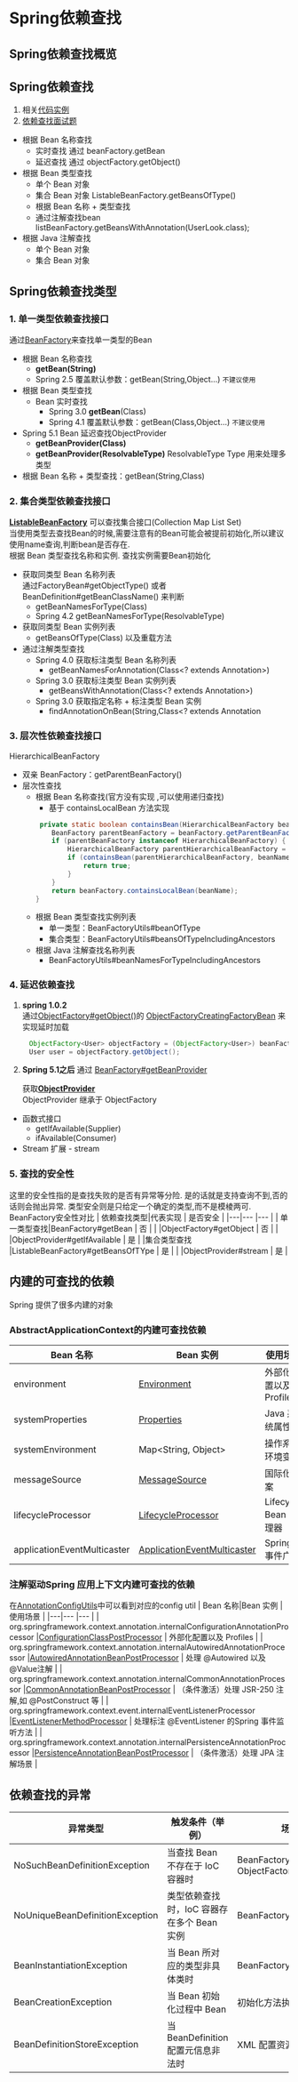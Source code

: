# **Spring依赖查找**
## **Spring依赖查找概览**
## **Spring依赖查找**
  1. 相关[代码实例]([/ioc-container-overview](https://github.com/FantasybabyChange/thinking-in-spring/blob/main/learn-ioc/ioc-container-overview/src/main/java/com/fantasybaby/spring/ioc/overview/SpringIocLookUp.java))  
  2. [依赖查找面试题](SpringDLQuestions.md)
* 根据 Bean 名称查找
  * 实时查找  通过 beanFactory.getBean
  * 延迟查找  通过 objectFactory.getObject()
* 根据 Bean 类型查找
  *  单个 Bean 对象
  *  集合 Bean 对象  ListableBeanFactory.getBeansOfType()
  *  根据 Bean 名称 + 类型查找
  *  通过注解查找bean listBeanFactory.getBeansWithAnnotation(UserLook.class);
* 根据 Java 注解查找
  * 单个 Bean 对象
  * 集合 Bean 对象  

## **Spring依赖查找类型**  
### **1. 单一类型依赖查找接口**
通过[BeanFactory](https://github.com/spring-projects/spring-framework/blob/main/spring-beans/src/main/java/org/springframework/beans/factory/BeanFactory.java)来查找单一类型的Bean
   * 根据 Bean 名称查找
     * **getBean(String)**
     * Spring 2.5 覆盖默认参数：getBean(String,Object...) `不建议使用`
   * 根据 Bean 类型查找
     * Bean 实时查找
       * Spring 3.0 **getBean**(Class)
       * Spring 4.1 覆盖默认参数：getBean(Class,Object...) `不建议使用`
   * Spring 5.1 Bean 延迟查找ObjectProvider
     * **getBeanProvider(Class)**
     * **getBeanProvider(ResolvableType)** 
      ResolvableType  Type 用来处理多类型
   * 根据 Bean 名称 + 类型查找：getBean(String,Class)
  
### **2. 集合类型依赖查找接口** 
  [**ListableBeanFactory**](https://github.com/spring-projects/spring-framework/blob/main/spring-beans/src/main/java/org/springframework/beans/factory/ListableBeanFactory.java) 可以查找集合接口(Collection Map List Set)  
  当使用类型去查找Bean的时候,需要注意有的Bean可能会被提前初始化,所以建议使用name查询,判断bean是否存在.  
  根据 Bean 类型查找名称和实例.  查找实例需要Bean初始化
  * 获取同类型 Bean 名称列表   
    通过FactoryBean#getObjectType() 或者 BeanDefinition#getBeanClassName() 来判断
    * getBeanNamesForType(Class)
    * Spring 4.2 getBeanNamesForType(ResolvableType)
  * 获取同类型 Bean 实例列表
    * getBeansOfType(Class) 以及重载方法
  * 通过注解类型查找
    * Spring 4.0 获取标注类型 Bean 名称列表
      * getBeanNamesForAnnotation(Class<? extends Annotation>)
    * Spring 3.0 获取标注类型 Bean 实例列表
      * getBeansWithAnnotation(Class<? extends Annotation>)
    * Spring 3.0 获取指定名称 + 标注类型 Bean 实例
      * findAnnotationOnBean(String,Class<? extends Annotation
### **3. 层次性依赖查找接口**
 HierarchicalBeanFactory
* 双亲 BeanFactory：getParentBeanFactory()
* 层次性查找
  * 根据 Bean 名称查找(官方没有实现 ,可以使用递归查找)
    * 基于 containsLocalBean 方法实现
    ```java
     private static boolean containsBean(HierarchicalBeanFactory beanFactory, String beanName) {
        BeanFactory parentBeanFactory = beanFactory.getParentBeanFactory();
        if (parentBeanFactory instanceof HierarchicalBeanFactory) {
            HierarchicalBeanFactory parentHierarchicalBeanFactory = HierarchicalBeanFactory.class.cast(parentBeanFactory);
            if (containsBean(parentHierarchicalBeanFactory, beanName)) {
                return true;
            }
        }
        return beanFactory.containsLocalBean(beanName);
    } 
    ```
  * 根据 Bean 类型查找实例列表
    * 单一类型：BeanFactoryUtils#beanOfType
    * 集合类型：BeanFactoryUtils#beansOfTypeIncludingAncestors
  * 根据 Java 注解查找名称列表
    * BeanFactoryUtils#beanNamesForTypeIncludingAncestors

### **4. 延迟依赖查找**
1. **spring 1.0.2**  
 通过[ObjectFactory#getObject()](https://github.com/spring-projects/spring-framework/blob/main/spring-beans/src/main/java/org/springframework/beans/factory/ObjectFactory.java)的 [ObjectFactoryCreatingFactoryBean](https://github.com/spring-projects/spring-framework/blob/main/spring-beans/src/main/java/org/springframework/beans/factory/config/ObjectFactoryCreatingFactoryBean.java) 来实现延时加载
 ```java
      ObjectFactory<User> objectFactory = (ObjectFactory<User>) beanFactory.getBean("objectFactory");
      User user = objectFactory.getObject();
 ```
2.  **Spring 5.1之后**
   通过 [BeanFactory#getBeanProvider](https://github.com/spring-projects/spring-framework/blob/main/spring-beans/src/main/java/org/springframework/beans/factory/BeanFactory.java)
     
     获取[**ObjectProvider**](https://github.com/spring-projects/spring-framework/blob/main/spring-beans/src/main/java/org/springframework/beans/factory/ObjectProvider.java)  
     ObjectProvider 继承于 ObjectFactory
* 函数式接口  
    * getIfAvailable(Supplier)
    * ifAvailable(Consumer)  
* Stream 扩展 - stream

### **5. 查找的安全性**
这里的安全性指的是查找失败的是否有异常等分险.
是的话就是支持查询不到,否的话则会抛出异常.
类型安全则是只给定一个确定的类型,而不是模棱两可.
 BeanFactory安全性对比
 | 依赖查找类型|代表实现 | 是否安全 |
 |---|--- |--- |
 | 单一类型查找|BeanFactory#getBean | 否 |
 | |ObjectFactory#getObject | 否 |
 | |ObjectProvider#getIfAvailable | 是 |
 |集合类型查找 |ListableBeanFactory#getBeansOfTYpe | 是 |
 | |ObjectProvider#stream | 是 |


## **内建的可查找的依赖**
Spring 提供了很多内建的对象
### **AbstractApplicationContext的内建可查找依赖**
 | Bean 名称|Bean 实例 | 使用场景 |
 |---|--- |--- |
 | environment|[Environment](https://github.com/spring-projects/spring-framework/blob/main/spring-core/src/main/java/org/springframework/core/env/Environment.java) | 外部化配置以及 Profiles |
 |systemProperties |[Properties](https://github.com/openjdk/jdk/blob/master/src/java.base/share/classes/java/util/Properties.java) | Java 系统属性 |
 |systemEnvironment |Map<String, Object> | 操作系统环境变量|
 |messageSource |[MessageSource](https://github.com/spring-projects/spring-framework/blob/main/spring-context/src/main/java/org/springframework/context/MessageSource.java) | 国际化文案 |
 |lifecycleProcessor |[LifecycleProcessor](https://github.com/spring-projects/spring-framework/blob/main/spring-context/src/main/java/org/springframework/context/LifecycleProcessor.java) | Lifecycle Bean 处理器 |
 |applicationEventMulticaster |[ApplicationEventMulticaster](https://github.com/spring-projects/spring-framework/blob/main/spring-context/src/main/java/org/springframework/context/event/ApplicationEventMulticaster.java) | Spring 事件广播 |

 ### **注解驱动Spring 应用上下文内建可查找的依赖**
 在[AnnotationConfigUtils](https://github.com/spring-projects/spring-framework/blob/main/spring-context/src/main/java/org/springframework/context/annotation/AnnotationConfigUtils.java)中可以看到对应的config util
 | Bean 名称|Bean 实例 | 使用场景 |
 |---|--- |--- |
 | org.springframework.context.annotation.internalConfigurationAnnotationProcessor |[ConfigurationClassPostProcessor](https://github.com/spring-projects/spring-framework/blob/main/spring-context/src/main/java/org/springframework/context/annotation/ConfigurationClassPostProcessor.java) | 外部化配置以及 Profiles |
 | org.springframework.context.annotation.internalAutowiredAnnotationProcessor |[AutowiredAnnotationBeanPostProcessor](https://github.com/spring-projects/spring-framework/blob/main/spring-beans/src/main/java/org/springframework/beans/factory/annotation/AutowiredAnnotationBeanPostProcessor.java) | 处理 @Autowired 以及 @Value注解 |
 | org.springframework.context.annotation.internalCommonAnnotationProcessor |[CommonAnnotationBeanPostProcessor](https://github.com/spring-projects/spring-framework/blob/main/spring-context/src/main/java/org/springframework/context/annotation/CommonAnnotationBeanPostProcessor.java) | （条件激活）处理 JSR-250 注解,如 @PostConstruct 等 |
 | org.springframework.context.event.internalEventListenerProcessor |[EventListenerMethodProcessor](https://github.com/spring-projects/spring-framework/blob/main/spring-context/src/main/java/org/springframework/context/event/EventListenerMethodProcessor.java) | 处理标注 @EventListener 的Spring 事件监听方法 |
 | org.springframework.context.annotation.internalPersistenceAnnotationProcessor |[PersistenceAnnotationBeanPostProcessor](https://github.com/spring-projects/spring-framework/blob/main/spring-orm/src/main/java/org/springframework/orm/jpa/support/PersistenceAnnotationBeanPostProcessor.java) | （条件激活）处理 JPA 注解场景 |


 ## **依赖查找的异常**  


 |异常类型| 触发条件（举例）| 场景举例|
 |--------|--------|--------|
|NoSuchBeanDefinitionException |当查找 Bean 不存在于 IoC 容器时 |BeanFactory#getBean    ObjectFactory#getObject|
| NoUniqueBeanDefinitionException| 类型依赖查找时，IoC 容器存在多个 Bean 实例 |BeanFactory#getBean(Class)|
|BeanInstantiationException| 当 Bean 所对应的类型非具体类时 | BeanFactory#getBean|
|BeanCreationException| 当 Bean 初始化过程中 Bean |初始化方法执行异常时  |
|BeanDefinitionStoreException| 当 BeanDefinition 配置元信息非法时  | XML 配置资源无法打开时|
